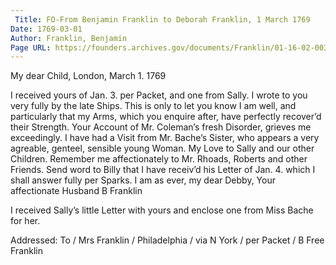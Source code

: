```yaml
---
 Title: FO-From Benjamin Franklin to Deborah Franklin, 1 March 1769
Date: 1769-03-01
Author: Franklin, Benjamin
Page URL: https://founders.archives.gov/documents/Franklin/01-16-02-0035
---
```


My dear Child,
London, March 1. 1769

I received yours of Jan. 3. per Packet, and one from Sally. I wrote to you very fully by the late Ships. This is only to let you know I am well, and particularly that my Arms, which you enquire after, have perfectly recover’d their Strength. Your Account of Mr. Coleman’s fresh Disorder, grieves me exceedingly. I have had a Visit from Mr. Bache’s Sister, who appears a very agreable, genteel, sensible young Woman. My Love to Sally and our other Children. Remember me affectionately to Mr. Rhoads, Roberts and other Friends. Send word to Billy that I have receiv’d his Letter of Jan. 4. which I shall answer fully per Sparks. I am as ever, my dear Debby, Your affectionate Husband
B Franklin

I received Sally’s little Letter with yours and enclose one from Miss Bache for her.
 
Addressed: To / Mrs Franklin / Philadelphia / via N York / per Packet / B Free Franklin

